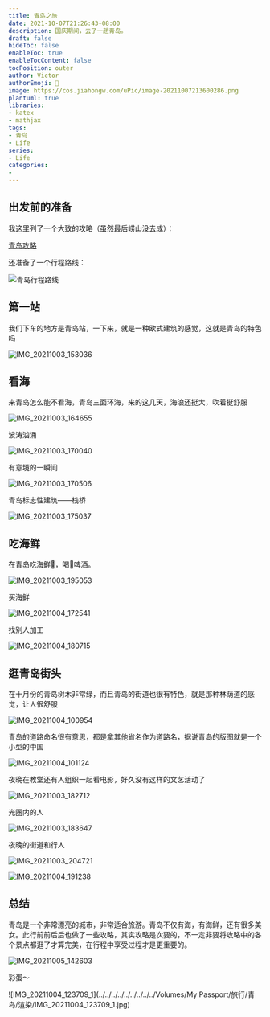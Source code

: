 ```yaml
---
title: 青岛之旅
date: 2021-10-07T21:26:43+08:00
description: 国庆期间，去了一趟青岛。
draft: false
hideToc: false
enableToc: true
enableTocContent: false
tocPosition: outer
author: Victor
authorEmoji: 👻
image: https://cos.jiahongw.com/uPic/image-20211007213600286.png
plantuml: true
libraries:
- katex
- mathjax
tags:
- 青岛
- Life
series:
- Life
categories:
-
---
```




## 出发前的准备

我这里列了一个大致的攻略（虽然最后崂山没去成）：

[青岛攻略](https://www.wolai.com/qFSzWQXMejF9fgyMF8694t?theme=light)

还准备了一个行程路线：

![青岛行程路线](https://cos.jiahongw.com/uPic/image-20211007220026723.png)



## 第一站

我们下车的地方是青岛站，一下来，就是一种欧式建筑的感觉，这就是青岛的特色吗

![IMG_20211003_153036](https://cos.jiahongw.com/uPic/IMG_20211003_153036.jpg)



## 看海

来青岛怎么能不看海，青岛三面环海，来的这几天，海浪还挺大，吹着挺舒服

![IMG_20211003_164655](https://cos.jiahongw.com/uPic/IMG_20211003_164655.jpg)

波涛汹涌

![IMG_20211003_170040](https://cos.jiahongw.com/uPic/IMG_20211003_170040.jpg)

有意境的一瞬间

![IMG_20211003_170506](https://cos.jiahongw.com/uPic/IMG_20211003_170506.png)



青岛标志性建筑——栈桥

![IMG_20211003_175037](https://cos.jiahongw.com/uPic/IMG_20211003_175037.png)



## 吃海鲜

在青岛吃海鲜🦞，喝🍺啤酒。

![IMG_20211003_195053](https://cos.jiahongw.com/uPic/IMG_20211003_195053.jpg)

买海鲜

![IMG_20211004_172541](https://cos.jiahongw.com/uPic/IMG_20211004_172541.jpg)



找别人加工

![IMG_20211004_180715](https://cos.jiahongw.com/uPic/IMG_20211004_180715.jpg)















## 逛青岛街头

在十月份的青岛树木非常绿，而且青岛的街道也很有特色，就是那种林荫道的感觉，让人很舒服

![IMG_20211004_100954](https://cos.jiahongw.com/uPic/IMG_20211004_100954.jpg)



青岛的道路命名很有意思，都是拿其他省名作为道路名，据说青岛的版图就是一个小型的中国

![IMG_20211004_101124](https://cos.jiahongw.com/uPic/IMG_20211004_101124.jpg)





夜晚在教堂还有人组织一起看电影，好久没有这样的文艺活动了

![IMG_20211003_182712](https://cos.jiahongw.com/uPic/IMG_20211003_182712.jpg)

光圈内的人

![IMG_20211003_183647](https://cos.jiahongw.com/uPic/IMG_20211003_183647.jpg)

夜晚的街道和行人

![IMG_20211003_204721](https://cos.jiahongw.com/uPic/IMG_20211003_204721.jpg)

![IMG_20211004_191238](https://cos.jiahongw.com/uPic/IMG_20211004_191238.jpg)

## 总结

青岛是一个非常漂亮的城市，非常适合旅游。青岛不仅有海，有海鲜，还有很多美女。此行前前后后也做了一些攻略，其实攻略是次要的，不一定非要将攻略中的各个景点都逛了才算完美，在行程中享受过程才是更重要的。

![IMG_20211005_142603](https://cos.jiahongw.com/uPic/IMG_20211005_142603.jpg)



彩蛋～

![IMG_20211004_123709_1](../../../../../../../../../Volumes/My Passport/旅行/青岛/渲染/IMG_20211004_123709_1.jpg)



